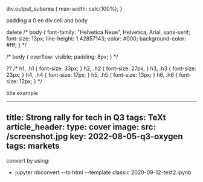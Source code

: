 div.output_subarea { max-width: calc(100%); }

padding a 0 en div.cell and body

delete
/* body {
  font-family: "Helvetica Neue", Helvetica, Arial, sans-serif;
  font-size: 13px;
  line-height: 1.42857143;
  color: #000;
  background-color: #fff;
} */

/* body {
  overflow: visible;
  padding: 8px;
} */




?? 
/* h1,
.h1 {
  font-size: 33px;
}
h2,
.h2 {
  font-size: 27px;
}
h3,
.h3 {
  font-size: 23px;
}
h4,
.h4 {
  font-size: 17px;
}
h5,
.h5 {
  font-size: 13px;
}
h6,
.h6 {
  font-size: 12px;
} */



title example

---
title: Strong rally for tech in Q3
tags: TeXt
article_header:
  type: cover
  image:
    src: /screenshot.jpg
key: 2022-08-05-q3-oxygen
tags: markets
---



convert by using:
- jupyter nbconvert --to html --template classic 2020-09-12-test2.ipynb 